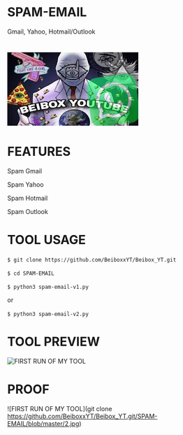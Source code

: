 # SPAM-EMAIL
 Gmail, Yahoo, Hotmail/Outlook 

#
![FIRST RUN OF MY TOOL](https://github.com/BeiboxxYT/Beibox_YT/blob/main/1.jpg)


# FEATURES

Spam Gmail

Spam Yahoo

Spam Hotmail 

Spam Outlook


# TOOL USAGE

`$ git clone https://github.com/BeiboxxYT/Beibox_YT.git`

`$ cd SPAM-EMAIL`

`$ python3 spam-email-v1.py`

or 

`$ python3 spam-email-v2.py`

# TOOL PREVIEW

![FIRST RUN OF MY TOOL](https://github.com/mkdirlove/SPAM-EMAIL/blob/master/Screenshot%20from%202021-03-26%2008-16-44.png)

# PROOF

![FIRST RUN OF MY TOOL](git clone https://github.com/BeiboxxYT/Beibox_YT.git/SPAM-EMAIL/blob/master/2.jpg)


